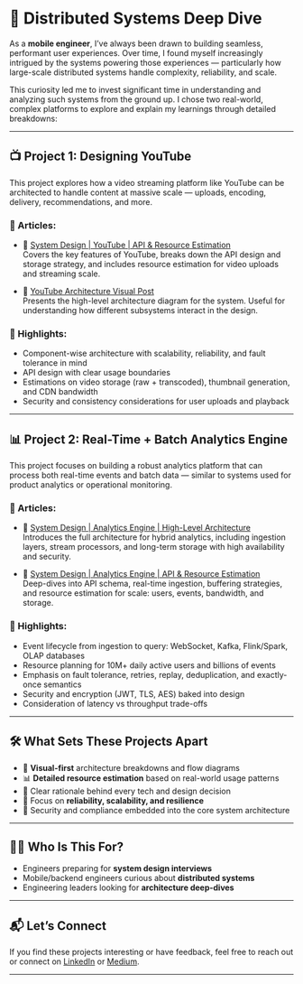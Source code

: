 # 📡 Distributed Systems Deep Dive

As a **mobile engineer**, I’ve always been drawn to building seamless, performant user experiences. Over time, I found myself increasingly intrigued by the systems powering those experiences — particularly how large-scale distributed systems handle complexity, reliability, and scale.

This curiosity led me to invest significant time in understanding and analyzing such systems from the ground up. I chose two real-world, complex platforms to explore and explain my learnings through detailed breakdowns:

---

## 📺 Project 1: Designing YouTube

This project explores how a video streaming platform like YouTube can be architected to handle content at massive scale — uploads, encoding, delivery, recommendations, and more.

### 📘 Articles:

- 🔗 [System Design | YouTube | API & Resource Estimation](https://medium.com/@s.sivaguru11/system-design-youtube-part-1-7db0ae89c95b)  
  Covers the key features of YouTube, breaks down the API design and storage strategy, and includes resource estimation for video uploads and streaming scale.

- 🔗 [YouTube Architecture Visual Post](https://medium.com/p/5fdd47b4de25)  
  Presents the high-level architecture diagram for the system. Useful for understanding how different subsystems interact in the design.

### 🧠 Highlights:
- Component-wise architecture with scalability, reliability, and fault tolerance in mind
- API design with clear usage boundaries
- Estimations on video storage (raw + transcoded), thumbnail generation, and CDN bandwidth
- Security and consistency considerations for user uploads and playback

---

## 📊 Project 2: Real-Time + Batch Analytics Engine

This project focuses on building a robust analytics platform that can process both real-time events and batch data — similar to systems used for product analytics or operational monitoring.

### 📘 Articles:

- 🔗 [System Design | Analytics Engine | High-Level Architecture](https://medium.com/@s.sivaguru11/system-design-analytics-engine-78e3e5cc517d)  
  Introduces the full architecture for hybrid analytics, including ingestion layers, stream processors, and long-term storage with high availability and security.

- 🔗 [System Design | Analytics Engine | API & Resource Estimation](https://medium.com/@s.sivaguru11/system-design-analytics-engine-api-resource-estimation-fc50e55fe8cf)  
  Deep-dives into API schema, real-time ingestion, buffering strategies, and resource estimation for scale: users, events, bandwidth, and storage.

### 🧠 Highlights:
- Event lifecycle from ingestion to query: WebSocket, Kafka, Flink/Spark, OLAP databases
- Resource planning for 10M+ daily active users and billions of events
- Emphasis on fault tolerance, retries, replay, deduplication, and exactly-once semantics
- Security and encryption (JWT, TLS, AES) baked into design
- Consideration of latency vs throughput trade-offs

---

## 🛠️ What Sets These Projects Apart

- 📌 **Visual-first** architecture breakdowns and flow diagrams
- 📊 **Detailed resource estimation** based on real-world usage patterns
- 🚀 Clear rationale behind every tech and design decision
- 🧱 Focus on **reliability, scalability, and resilience**
- 🔐 Security and compliance embedded into the core system architecture

---

## 👨‍💻 Who Is This For?

- Engineers preparing for **system design interviews**
- Mobile/backend engineers curious about **distributed systems**
- Engineering leaders looking for **architecture deep-dives**

---

## 📬 Let’s Connect

If you find these projects interesting or have feedback, feel free to reach out or connect on [LinkedIn](https://www.linkedin.com/in/azhagarasan-shiva-39361557/) or [Medium](https://medium.com/@s.sivaguru11).

---
